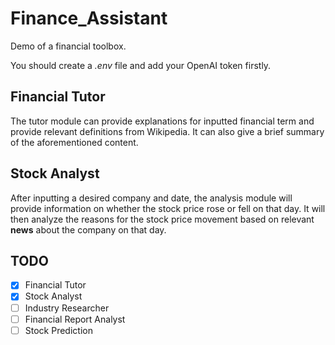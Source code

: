 # Finance_Assistant
Demo of a financial toolbox.

You should create a *.env* file and add your OpenAI token firstly.

## Financial Tutor
The tutor module can provide explanations for inputted financial term and provide relevant definitions from Wikipedia. 
It can also give a brief summary of the aforementioned content.

## Stock Analyst
After inputting a desired company and date, the analysis module will provide information on whether the stock price rose or fell on that day. 
It will then analyze the reasons for the stock price movement based on relevant **news** about the company on that day.

## TODO
- [x] Financial Tutor
- [x] Stock Analyst
- [ ] Industry Researcher
- [ ] Financial Report Analyst
- [ ] Stock Prediction
